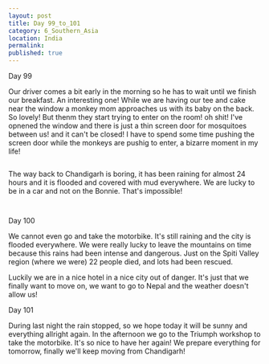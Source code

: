 ```yaml
---
layout: post
title: Day 99_to_101
category: 6_Southern_Asia
location: India
permalink: 
published: true
---
```


Day 99

Our driver comes a bit early in the morning so he has to wait until we finish our breakfast. An interesting one!  While we are having our tee and cake near the window a monkey mom approaches us with its baby on the back. So lovely! But thenm they start trying to enter on the room! oh shit! I've opnened the window and there is just a thin screen door for mosquitoes between us! and it can't be closed! I have to spend some time pushing the screen door while the monkeys are pushig to enter, a bizarre moment in my life!

<p><a
href="https://lh3.googleusercontent.com/2oXgUTkNyiPlM49ZmaDWXj257aB4KAdUoA2ltMP9Tz82VfHTuTQLavBtpCL9WI1U91O3OCy3XOyT6lFU5Fdt1gHRaTj9s4pAG2JZQglumhM2Sndr9h9yoqWmGTYA-NVRqvsZON3JI6gaO945XBe34AX5ND9NY7nJCY9jv3M7hEbMWoKPfTvoU_OIwU6JrcjCL6Crx9ZinqEU9keA_L6EaN6q_SAohbR4GvTUJagevD8s8pmBOxgo6inkdFkSlzFIB2hBOMYTSAULlzAIIO5khzxfYH_JPN54dr7KJO5yb0KhGYcU-Q8Y9fyLp15RdZxNQs9vnAaMZbTzdB7Ce5fZ0TcMytnCLszmYuVZeCS4dtITkj8cwb0_5hxaLD-AvWbNaKG8rK_z2FDkVlAKn4QnSsnqpEiIEicdOq-o3XYjtOVTZejVLIMzvgwnJwIlW79Fv7PFVwxlL1YpKuyebWrEMhnsiveOEWGvJlmhPefeQbGZLMCObkIpsBcyqfvxWeNrEVsawU2cjAoPcmo7-nlH4dXZUWqYqX32vsAKZdgdEEiGpmh2Ep0MlaicZMvsWqj9y1eAakzc7Zby4DmtDBH9G7PnpGnZwOGJq4H4iZvGre9ig3cA9-Bo4Gv9gRp43MsxnipezCv9Uu3rftHBF7UdsxqLIca-lOt-hBY8B32xJgabPyXUl61USHSEJg=w471-h627-no"><img 
src="https://lh3.googleusercontent.com/2oXgUTkNyiPlM49ZmaDWXj257aB4KAdUoA2ltMP9Tz82VfHTuTQLavBtpCL9WI1U91O3OCy3XOyT6lFU5Fdt1gHRaTj9s4pAG2JZQglumhM2Sndr9h9yoqWmGTYA-NVRqvsZON3JI6gaO945XBe34AX5ND9NY7nJCY9jv3M7hEbMWoKPfTvoU_OIwU6JrcjCL6Crx9ZinqEU9keA_L6EaN6q_SAohbR4GvTUJagevD8s8pmBOxgo6inkdFkSlzFIB2hBOMYTSAULlzAIIO5khzxfYH_JPN54dr7KJO5yb0KhGYcU-Q8Y9fyLp15RdZxNQs9vnAaMZbTzdB7Ce5fZ0TcMytnCLszmYuVZeCS4dtITkj8cwb0_5hxaLD-AvWbNaKG8rK_z2FDkVlAKn4QnSsnqpEiIEicdOq-o3XYjtOVTZejVLIMzvgwnJwIlW79Fv7PFVwxlL1YpKuyebWrEMhnsiveOEWGvJlmhPefeQbGZLMCObkIpsBcyqfvxWeNrEVsawU2cjAoPcmo7-nlH4dXZUWqYqX32vsAKZdgdEEiGpmh2Ep0MlaicZMvsWqj9y1eAakzc7Zby4DmtDBH9G7PnpGnZwOGJq4H4iZvGre9ig3cA9-Bo4Gv9gRp43MsxnipezCv9Uu3rftHBF7UdsxqLIca-lOt-hBY8B32xJgabPyXUl61USHSEJg=w471-h627-no" alt=""></a></p>

The way back to Chandigarh is boring, it has been raining for almost 24 hours and it is flooded and covered with mud everywhere. We are lucky to be in a car and not on the Bonnie. That's impossible!

<p><a
href="https://lh3.googleusercontent.com/l8pJWheUi13yNiuM1Gx87VtAkiaowbTF2CWQXtNU9k5olVA8PKQQ7-nGp1k6OqVeh6wQe78hGkkRW9JQEp8RSzFZPmSl4TVkDHZLl0PkVlqTeLcwJP8gVPvV8HMdVsYMxX8NT_tCLqe1o1fRbKYeP8FBYv--tp1BVnwo3AgUQg4EkfL6s-d64sMOxUdZckYMs0PR7c5Dq_4TX--hOAupgPXikXnH1ZK_LkFtIxSEcfBxrp3-BIFVRFkB-s4mrrIOY0T7noUO9-szYcMkg0WZjy2v-AC3oDhzzjJIPR_WzR3Shp3iaaTqSasudJkaLJoXZ0UNe3ksfpiqSkHxg6VsdTkomxWxSZ5j5iNIm089GcwoPdn5WWHbNw3fOQKRookq_-CGB75JQ-p3iayEhYZ0jBFlfn2UaDqmJ9Smc7ROebiLXyTMdxPznhimmelHpr1EXmy0BsApZbQLG8mmy7cO8a4ipCDpSusnxrAndLYkECgjeUgGYPBzCgsUFVJ35OH4hn2L969G0Mr2AktvJ2o8S0KB2HsossRKZ3jYGj68tHuDlrsplAzLTYf3tZS1sWXfIbM3EfM3TNknsD0plUXcKacZKpevTl1GcJU1fULQh4t_ZtqSX5yX0bZoCtKPpxupfQREVfyI-LvsSnu8bG3dx7hCak76HS2ofqj4nIEVjCL0sA-l68u9XQQm9g=w669-h502-no"><img 
src="https://lh3.googleusercontent.com/l8pJWheUi13yNiuM1Gx87VtAkiaowbTF2CWQXtNU9k5olVA8PKQQ7-nGp1k6OqVeh6wQe78hGkkRW9JQEp8RSzFZPmSl4TVkDHZLl0PkVlqTeLcwJP8gVPvV8HMdVsYMxX8NT_tCLqe1o1fRbKYeP8FBYv--tp1BVnwo3AgUQg4EkfL6s-d64sMOxUdZckYMs0PR7c5Dq_4TX--hOAupgPXikXnH1ZK_LkFtIxSEcfBxrp3-BIFVRFkB-s4mrrIOY0T7noUO9-szYcMkg0WZjy2v-AC3oDhzzjJIPR_WzR3Shp3iaaTqSasudJkaLJoXZ0UNe3ksfpiqSkHxg6VsdTkomxWxSZ5j5iNIm089GcwoPdn5WWHbNw3fOQKRookq_-CGB75JQ-p3iayEhYZ0jBFlfn2UaDqmJ9Smc7ROebiLXyTMdxPznhimmelHpr1EXmy0BsApZbQLG8mmy7cO8a4ipCDpSusnxrAndLYkECgjeUgGYPBzCgsUFVJ35OH4hn2L969G0Mr2AktvJ2o8S0KB2HsossRKZ3jYGj68tHuDlrsplAzLTYf3tZS1sWXfIbM3EfM3TNknsD0plUXcKacZKpevTl1GcJU1fULQh4t_ZtqSX5yX0bZoCtKPpxupfQREVfyI-LvsSnu8bG3dx7hCak76HS2ofqj4nIEVjCL0sA-l68u9XQQm9g=w669-h502-no" alt=""></a></p>

<p><a
href="https://lh3.googleusercontent.com/ZTniShOWopHPbqDg8RC1A6BuDCmVdkgsOFF8VdvpyJgza1-l76AeMSouvbsvAqtds0N2au8Z930Vu7RSC7JGeEaCMfmDgK-iDIZgn3l0O9nwNP1xoJAOGRSDpGh_kdtFcZ00MGtjqPkZlubpFHiyIhDJmqYJqD5YnNYReUrQz-bLP35jJljb9A49wzvq69bCIewuyDx-gvFiH1EiNKXimBeAwLB3kaWueMoNnjo2a0lq9FBSpN0kIJIQngDIY496OdPIznvDrucyoNxIUI6mlPQpY_V_ijU5BrOwfsqwT662nv2uX-BkxfI1dMCTW-p_U8N8PprRPaVaygI8JyY2llPtI93YreIA8ceDIl4r2WxDnt1f-b8FOMXSdNNTLqMioxgHr0PDXGex2_sxFtgYDILEDET6JSX5w0Ty4nFTmgz3HdOJQRmLe9sDMwd89u_53UsYkLE0dOzDq9IDiIQJLoEHs80hjjLvowJFTDojsJY-lrL1TGVLCptSzXgYs2rbrUeshYX23xP-n6ZgCGi_ci7JKxBk6HmoKFmj2zFHkIRDmGz6FwvclJ4NUOPZbjQJO-UjbhSu2CETYuvgz3aZubQdaGY7kUO2gOJNqKOONn4VDQkWHyzRqPrIm2mupHurrTiHSMVPQXNcY5iCWpF8i7lsGdDpCZya7NNlkzyMiFnHF5jiaka3_kOAIA=w669-h502-no"><img 
src="https://lh3.googleusercontent.com/ZTniShOWopHPbqDg8RC1A6BuDCmVdkgsOFF8VdvpyJgza1-l76AeMSouvbsvAqtds0N2au8Z930Vu7RSC7JGeEaCMfmDgK-iDIZgn3l0O9nwNP1xoJAOGRSDpGh_kdtFcZ00MGtjqPkZlubpFHiyIhDJmqYJqD5YnNYReUrQz-bLP35jJljb9A49wzvq69bCIewuyDx-gvFiH1EiNKXimBeAwLB3kaWueMoNnjo2a0lq9FBSpN0kIJIQngDIY496OdPIznvDrucyoNxIUI6mlPQpY_V_ijU5BrOwfsqwT662nv2uX-BkxfI1dMCTW-p_U8N8PprRPaVaygI8JyY2llPtI93YreIA8ceDIl4r2WxDnt1f-b8FOMXSdNNTLqMioxgHr0PDXGex2_sxFtgYDILEDET6JSX5w0Ty4nFTmgz3HdOJQRmLe9sDMwd89u_53UsYkLE0dOzDq9IDiIQJLoEHs80hjjLvowJFTDojsJY-lrL1TGVLCptSzXgYs2rbrUeshYX23xP-n6ZgCGi_ci7JKxBk6HmoKFmj2zFHkIRDmGz6FwvclJ4NUOPZbjQJO-UjbhSu2CETYuvgz3aZubQdaGY7kUO2gOJNqKOONn4VDQkWHyzRqPrIm2mupHurrTiHSMVPQXNcY5iCWpF8i7lsGdDpCZya7NNlkzyMiFnHF5jiaka3_kOAIA=w669-h502-no" alt=""></a></p>

Day 100

We cannot even go and take the motorbike. It's still raining and the city is flooded everywhere. We were really lucky to leave the mountains on time because this rains had been intense and dangerous. Just on the Spiti Valley region (where we were) 22 people died, and lots had been rescued. 

Luckily we are in a nice hotel in a nice city out of danger. It's just that we finally want to move on, we want to go to Nepal and the weather doesn't allow us!

Day 101

During last night the rain stopped, so we hope today it will be sunny and everything allright again. In the afternoon we go to the Triumph workshop to take the motorbike. It's so nice to have her again!
We prepare everything for tomorrow, finally we'll keep moving from Chandigarh!





